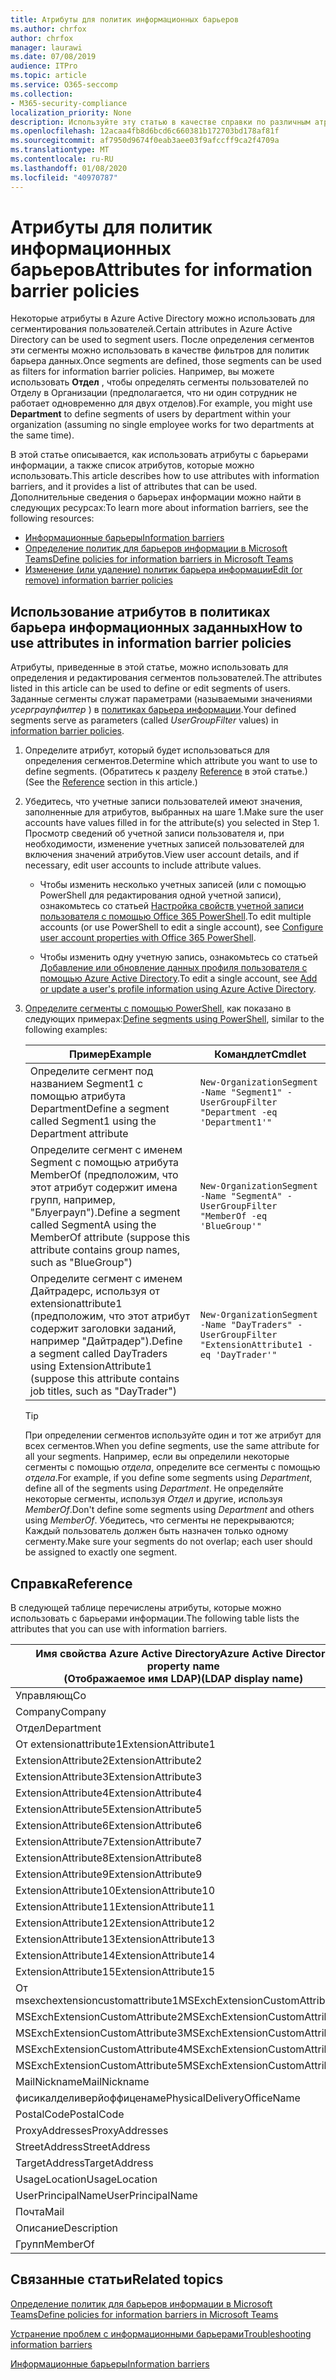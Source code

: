 ```yaml
---
title: Атрибуты для политик информационных барьеров
ms.author: chrfox
author: chrfox
manager: laurawi
ms.date: 07/08/2019
audience: ITPro
ms.topic: article
ms.service: O365-seccomp
ms.collection:
- M365-security-compliance
localization_priority: None
description: Используйте эту статью в качестве справки по различным атрибутам, которые можно использовать в политиках барьера информации.
ms.openlocfilehash: 12acaa4fb8d6bcd6c660381b172703bd178af81f
ms.sourcegitcommit: af7950d9674f0eab3aee03f9afccff9ca2f4709a
ms.translationtype: MT
ms.contentlocale: ru-RU
ms.lasthandoff: 01/08/2020
ms.locfileid: "40970787"
---
```

# <a name="attributes-for-information-barrier-policies"></a><span data-ttu-id="21756-103">Атрибуты для политик информационных барьеров</span><span class="sxs-lookup"><span data-stu-id="21756-103">Attributes for information barrier policies</span></span>

<span data-ttu-id="21756-104">Некоторые атрибуты в Azure Active Directory можно использовать для сегментирования пользователей.</span><span class="sxs-lookup"><span data-stu-id="21756-104">Certain attributes in Azure Active Directory can be used to segment users.</span></span> <span data-ttu-id="21756-105">После определения сегментов эти сегменты можно использовать в качестве фильтров для политик барьера данных.</span><span class="sxs-lookup"><span data-stu-id="21756-105">Once segments are defined, those segments can be used as filters for information barrier policies.</span></span> <span data-ttu-id="21756-106">Например, вы можете использовать **Отдел** , чтобы определять сегменты пользователей по Отделу в Организации (предполагается, что ни один сотрудник не работает одновременно для двух отделов).</span><span class="sxs-lookup"><span data-stu-id="21756-106">For example, you might use **Department** to define segments of users by department within your organization (assuming no single employee works for two departments at the same time).</span></span> 

<span data-ttu-id="21756-107">В этой статье описывается, как использовать атрибуты с барьерами информации, а также список атрибутов, которые можно использовать.</span><span class="sxs-lookup"><span data-stu-id="21756-107">This article describes how to use attributes with information barriers, and it provides a list of attributes that can be used.</span></span> <span data-ttu-id="21756-108">Дополнительные сведения о барьерах информации можно найти в следующих ресурсах:</span><span class="sxs-lookup"><span data-stu-id="21756-108">To learn more about information barriers, see the following resources:</span></span>
- [<span data-ttu-id="21756-109">Информационные барьеры</span><span class="sxs-lookup"><span data-stu-id="21756-109">Information barriers</span></span>](information-barriers.md)
- [<span data-ttu-id="21756-110">Определение политик для барьеров информации в Microsoft Teams</span><span class="sxs-lookup"><span data-stu-id="21756-110">Define policies for information barriers in Microsoft Teams</span></span>](information-barriers-policies.md)
- [<span data-ttu-id="21756-111">Изменение (или удаление) политик барьера информации</span><span class="sxs-lookup"><span data-stu-id="21756-111">Edit (or remove) information barrier policies</span></span>](information-barriers-edit-segments-policies.md)

## <a name="how-to-use-attributes-in-information-barrier-policies"></a><span data-ttu-id="21756-112">Использование атрибутов в политиках барьера информационных заданных</span><span class="sxs-lookup"><span data-stu-id="21756-112">How to use attributes in information barrier policies</span></span>

<span data-ttu-id="21756-113">Атрибуты, приведенные в этой статье, можно использовать для определения и редактирования сегментов пользователей.</span><span class="sxs-lookup"><span data-stu-id="21756-113">The attributes listed in this article can be used to define or edit segments of users.</span></span> <span data-ttu-id="21756-114">Заданные сегменты служат параметрами (называемыми значениями *усерграупфилтер* ) в [политиках барьера информации](information-barriers-policies.md).</span><span class="sxs-lookup"><span data-stu-id="21756-114">Your defined segments serve as parameters (called *UserGroupFilter* values) in [information barrier policies](information-barriers-policies.md).</span></span>

1. <span data-ttu-id="21756-115">Определите атрибут, который будет использоваться для определения сегментов.</span><span class="sxs-lookup"><span data-stu-id="21756-115">Determine which attribute you want to use to define segments.</span></span> <span data-ttu-id="21756-116">(Обратитесь к разделу [Reference](#reference) в этой статье.)</span><span class="sxs-lookup"><span data-stu-id="21756-116">(See the [Reference](#reference) section in this article.)</span></span>

2. <span data-ttu-id="21756-117">Убедитесь, что учетные записи пользователей имеют значения, заполненные для атрибутов, выбранных на шаге 1.</span><span class="sxs-lookup"><span data-stu-id="21756-117">Make sure the user accounts have values filled in for the attribute(s) you selected in Step 1.</span></span> <span data-ttu-id="21756-118">Просмотр сведений об учетной записи пользователя и, при необходимости, изменение учетных записей пользователей для включения значений атрибутов.</span><span class="sxs-lookup"><span data-stu-id="21756-118">View user account details, and if necessary, edit user accounts to include attribute values.</span></span> 

    - <span data-ttu-id="21756-119">Чтобы изменить несколько учетных записей (или с помощью PowerShell для редактирования одной учетной записи), ознакомьтесь со статьей [Настройка свойств учетной записи пользователя с помощью Office 365 PowerShell](https://docs.microsoft.com/office365/enterprise/powershell/configure-user-account-properties-with-office-365-powershell).</span><span class="sxs-lookup"><span data-stu-id="21756-119">To edit multiple accounts (or use PowerShell to edit a single account), see [Configure user account properties with Office 365 PowerShell](https://docs.microsoft.com/office365/enterprise/powershell/configure-user-account-properties-with-office-365-powershell).</span></span>

    - <span data-ttu-id="21756-120">Чтобы изменить одну учетную запись, ознакомьтесь со статьей [Добавление или обновление данных профиля пользователя с помощью Azure Active Directory](https://docs.microsoft.com/azure/active-directory/fundamentals/active-directory-users-profile-azure-portal).</span><span class="sxs-lookup"><span data-stu-id="21756-120">To edit a single account, see [Add or update a user's profile information using Azure Active Directory](https://docs.microsoft.com/azure/active-directory/fundamentals/active-directory-users-profile-azure-portal).</span></span>

3. <span data-ttu-id="21756-121">[Определите сегменты с помощью PowerShell](information-barriers-policies.md#define-segments-using-powershell), как показано в следующих примерах:</span><span class="sxs-lookup"><span data-stu-id="21756-121">[Define segments using PowerShell](information-barriers-policies.md#define-segments-using-powershell), similar to the following examples:</span></span>

    |<span data-ttu-id="21756-122">Пример</span><span class="sxs-lookup"><span data-stu-id="21756-122">Example</span></span>  |<span data-ttu-id="21756-123">Командлет</span><span class="sxs-lookup"><span data-stu-id="21756-123">Cmdlet</span></span>  |
    |---------|---------|
    |<span data-ttu-id="21756-124">Определите сегмент под названием Segment1 с помощью атрибута Department</span><span class="sxs-lookup"><span data-stu-id="21756-124">Define a segment called Segment1 using the Department attribute</span></span>     | `New-OrganizationSegment -Name "Segment1" -UserGroupFilter "Department -eq 'Department1'"`        |
    |<span data-ttu-id="21756-125">Определите сегмент с именем Segment с помощью атрибута MemberOf (предположим, что этот атрибут содержит имена групп, например, "Блуеграуп").</span><span class="sxs-lookup"><span data-stu-id="21756-125">Define a segment called SegmentA using the MemberOf attribute (suppose this attribute contains group names, such as "BlueGroup")</span></span>     | `New-OrganizationSegment -Name "SegmentA" -UserGroupFilter "MemberOf -eq 'BlueGroup'"`        |
    |<span data-ttu-id="21756-126">Определите сегмент с именем Дайтрадерс, используя от extensionattribute1 (предположим, что этот атрибут содержит заголовки заданий, например "Дайтрадер").</span><span class="sxs-lookup"><span data-stu-id="21756-126">Define a segment called DayTraders using ExtensionAttribute1 (suppose this attribute contains job titles, such as "DayTrader")</span></span>|`New-OrganizationSegment -Name "DayTraders" -UserGroupFilter "ExtensionAttribute1 -eq 'DayTrader'"` |

    > [!TIP]
    > <span data-ttu-id="21756-127">При определении сегментов используйте один и тот же атрибут для всех сегментов.</span><span class="sxs-lookup"><span data-stu-id="21756-127">When you define segments, use the same attribute for all your segments.</span></span> <span data-ttu-id="21756-128">Например, если вы определили некоторые сегменты с помощью *отдела*, определите все сегменты с помощью *отдела*.</span><span class="sxs-lookup"><span data-stu-id="21756-128">For example, if you define some segments using *Department*, define all of the segments using *Department*.</span></span> <span data-ttu-id="21756-129">Не определяйте некоторые сегменты, используя *Отдел* и другие, используя *MemberOf*.</span><span class="sxs-lookup"><span data-stu-id="21756-129">Don't define some segments using *Department* and others using *MemberOf*.</span></span> <span data-ttu-id="21756-130">Убедитесь, что сегменты не перекрываются; Каждый пользователь должен быть назначен только одному сегменту.</span><span class="sxs-lookup"><span data-stu-id="21756-130">Make sure your segments do not overlap; each user should be assigned to exactly one segment.</span></span> 

## <a name="reference"></a><span data-ttu-id="21756-131">Справка</span><span class="sxs-lookup"><span data-stu-id="21756-131">Reference</span></span>

<span data-ttu-id="21756-132">В следующей таблице перечислены атрибуты, которые можно использовать с барьерами информации.</span><span class="sxs-lookup"><span data-stu-id="21756-132">The following table lists the attributes that you can use with information barriers.</span></span>

|<span data-ttu-id="21756-133">Имя свойства Azure Active Directory</span><span class="sxs-lookup"><span data-stu-id="21756-133">Azure Active Directory property name</span></span><br/><span data-ttu-id="21756-134">(Отображаемое имя LDAP)</span><span class="sxs-lookup"><span data-stu-id="21756-134">(LDAP display name)</span></span>  |<span data-ttu-id="21756-135">Имя свойства Exchange</span><span class="sxs-lookup"><span data-stu-id="21756-135">Exchange property name</span></span>  |
|---------|---------|
|<span data-ttu-id="21756-136">Управляющ</span><span class="sxs-lookup"><span data-stu-id="21756-136">Co</span></span>       | <span data-ttu-id="21756-137">Управляющ</span><span class="sxs-lookup"><span data-stu-id="21756-137">Co</span></span>        |
|<span data-ttu-id="21756-138">Company</span><span class="sxs-lookup"><span data-stu-id="21756-138">Company</span></span>     |<span data-ttu-id="21756-139">Company</span><span class="sxs-lookup"><span data-stu-id="21756-139">Company</span></span>         |
|<span data-ttu-id="21756-140">Отдел</span><span class="sxs-lookup"><span data-stu-id="21756-140">Department</span></span>     |<span data-ttu-id="21756-141">Отдел</span><span class="sxs-lookup"><span data-stu-id="21756-141">Department</span></span>         |
|<span data-ttu-id="21756-142">От extensionattribute1</span><span class="sxs-lookup"><span data-stu-id="21756-142">ExtensionAttribute1</span></span> |<span data-ttu-id="21756-143">CustomAttribute1</span><span class="sxs-lookup"><span data-stu-id="21756-143">CustomAttribute1</span></span>  |
|<span data-ttu-id="21756-144">ExtensionAttribute2</span><span class="sxs-lookup"><span data-stu-id="21756-144">ExtensionAttribute2</span></span> |<span data-ttu-id="21756-145">CustomAttribute2</span><span class="sxs-lookup"><span data-stu-id="21756-145">CustomAttribute2</span></span>  |
|<span data-ttu-id="21756-146">ExtensionAttribute3</span><span class="sxs-lookup"><span data-stu-id="21756-146">ExtensionAttribute3</span></span> |<span data-ttu-id="21756-147">CustomAttribute3</span><span class="sxs-lookup"><span data-stu-id="21756-147">CustomAttribute3</span></span>  |
|<span data-ttu-id="21756-148">ExtensionAttribute4</span><span class="sxs-lookup"><span data-stu-id="21756-148">ExtensionAttribute4</span></span> |<span data-ttu-id="21756-149">CustomAttribute4</span><span class="sxs-lookup"><span data-stu-id="21756-149">CustomAttribute4</span></span>  |
|<span data-ttu-id="21756-150">ExtensionAttribute5</span><span class="sxs-lookup"><span data-stu-id="21756-150">ExtensionAttribute5</span></span> |<span data-ttu-id="21756-151">CustomAttribute5</span><span class="sxs-lookup"><span data-stu-id="21756-151">CustomAttribute5</span></span>  |
|<span data-ttu-id="21756-152">ExtensionAttribute6</span><span class="sxs-lookup"><span data-stu-id="21756-152">ExtensionAttribute6</span></span> |<span data-ttu-id="21756-153">CustomAttribute6</span><span class="sxs-lookup"><span data-stu-id="21756-153">CustomAttribute6</span></span>  |
|<span data-ttu-id="21756-154">ExtensionAttribute7</span><span class="sxs-lookup"><span data-stu-id="21756-154">ExtensionAttribute7</span></span> |<span data-ttu-id="21756-155">CustomAttribute7</span><span class="sxs-lookup"><span data-stu-id="21756-155">CustomAttribute7</span></span>  |
|<span data-ttu-id="21756-156">ExtensionAttribute8</span><span class="sxs-lookup"><span data-stu-id="21756-156">ExtensionAttribute8</span></span> |<span data-ttu-id="21756-157">CustomAttribute8</span><span class="sxs-lookup"><span data-stu-id="21756-157">CustomAttribute8</span></span>  |
|<span data-ttu-id="21756-158">ExtensionAttribute9</span><span class="sxs-lookup"><span data-stu-id="21756-158">ExtensionAttribute9</span></span> |<span data-ttu-id="21756-159">CustomAttribute9</span><span class="sxs-lookup"><span data-stu-id="21756-159">CustomAttribute9</span></span>  |
|<span data-ttu-id="21756-160">ExtensionAttribute10</span><span class="sxs-lookup"><span data-stu-id="21756-160">ExtensionAttribute10</span></span> |<span data-ttu-id="21756-161">CustomAttribute10</span><span class="sxs-lookup"><span data-stu-id="21756-161">CustomAttribute10</span></span>  |
|<span data-ttu-id="21756-162">ExtensionAttribute11</span><span class="sxs-lookup"><span data-stu-id="21756-162">ExtensionAttribute11</span></span> |<span data-ttu-id="21756-163">CustomAttribute11</span><span class="sxs-lookup"><span data-stu-id="21756-163">CustomAttribute11</span></span>  |
|<span data-ttu-id="21756-164">ExtensionAttribute12</span><span class="sxs-lookup"><span data-stu-id="21756-164">ExtensionAttribute12</span></span> |<span data-ttu-id="21756-165">CustomAttribute12</span><span class="sxs-lookup"><span data-stu-id="21756-165">CustomAttribute12</span></span>  |
|<span data-ttu-id="21756-166">ExtensionAttribute13</span><span class="sxs-lookup"><span data-stu-id="21756-166">ExtensionAttribute13</span></span> |<span data-ttu-id="21756-167">CustomAttribute13</span><span class="sxs-lookup"><span data-stu-id="21756-167">CustomAttribute13</span></span>  |
|<span data-ttu-id="21756-168">ExtensionAttribute14</span><span class="sxs-lookup"><span data-stu-id="21756-168">ExtensionAttribute14</span></span> |<span data-ttu-id="21756-169">CustomAttribute14</span><span class="sxs-lookup"><span data-stu-id="21756-169">CustomAttribute14</span></span>  |
|<span data-ttu-id="21756-170">ExtensionAttribute15</span><span class="sxs-lookup"><span data-stu-id="21756-170">ExtensionAttribute15</span></span> |<span data-ttu-id="21756-171">CustomAttribute15</span><span class="sxs-lookup"><span data-stu-id="21756-171">CustomAttribute15</span></span>  |
|<span data-ttu-id="21756-172">От msexchextensioncustomattribute1</span><span class="sxs-lookup"><span data-stu-id="21756-172">MSExchExtensionCustomAttribute1</span></span> |<span data-ttu-id="21756-173">ExtensionCustomAttribute1</span><span class="sxs-lookup"><span data-stu-id="21756-173">ExtensionCustomAttribute1</span></span> |
|<span data-ttu-id="21756-174">MSExchExtensionCustomAttribute2</span><span class="sxs-lookup"><span data-stu-id="21756-174">MSExchExtensionCustomAttribute2</span></span> |<span data-ttu-id="21756-175">ExtensionCustomAttribute2</span><span class="sxs-lookup"><span data-stu-id="21756-175">ExtensionCustomAttribute2</span></span> |
|<span data-ttu-id="21756-176">MSExchExtensionCustomAttribute3</span><span class="sxs-lookup"><span data-stu-id="21756-176">MSExchExtensionCustomAttribute3</span></span> |<span data-ttu-id="21756-177">ExtensionCustomAttribute3</span><span class="sxs-lookup"><span data-stu-id="21756-177">ExtensionCustomAttribute3</span></span> |
|<span data-ttu-id="21756-178">MSExchExtensionCustomAttribute4</span><span class="sxs-lookup"><span data-stu-id="21756-178">MSExchExtensionCustomAttribute4</span></span> |<span data-ttu-id="21756-179">ExtensionCustomAttribute4</span><span class="sxs-lookup"><span data-stu-id="21756-179">ExtensionCustomAttribute4</span></span> |
|<span data-ttu-id="21756-180">MSExchExtensionCustomAttribute5</span><span class="sxs-lookup"><span data-stu-id="21756-180">MSExchExtensionCustomAttribute5</span></span> |<span data-ttu-id="21756-181">ExtensionCustomAttribute5</span><span class="sxs-lookup"><span data-stu-id="21756-181">ExtensionCustomAttribute5</span></span> |
|<span data-ttu-id="21756-182">MailNickname</span><span class="sxs-lookup"><span data-stu-id="21756-182">MailNickname</span></span> |<span data-ttu-id="21756-183">Псевдоним</span><span class="sxs-lookup"><span data-stu-id="21756-183">Alias</span></span> |
|<span data-ttu-id="21756-184">фисикалделиверйоффиценаме</span><span class="sxs-lookup"><span data-stu-id="21756-184">PhysicalDeliveryOfficeName</span></span> |<span data-ttu-id="21756-185">Office</span><span class="sxs-lookup"><span data-stu-id="21756-185">Office</span></span> |
|<span data-ttu-id="21756-186">PostalCode</span><span class="sxs-lookup"><span data-stu-id="21756-186">PostalCode</span></span> |<span data-ttu-id="21756-187">PostalCode</span><span class="sxs-lookup"><span data-stu-id="21756-187">PostalCode</span></span> |
|<span data-ttu-id="21756-188">ProxyAddresses</span><span class="sxs-lookup"><span data-stu-id="21756-188">ProxyAddresses</span></span> |<span data-ttu-id="21756-189">EmailAddresses</span><span class="sxs-lookup"><span data-stu-id="21756-189">EmailAddresses</span></span> |
|<span data-ttu-id="21756-190">StreetAddress</span><span class="sxs-lookup"><span data-stu-id="21756-190">StreetAddress</span></span> |<span data-ttu-id="21756-191">StreetAddress</span><span class="sxs-lookup"><span data-stu-id="21756-191">StreetAddress</span></span> |
|<span data-ttu-id="21756-192">TargetAddress</span><span class="sxs-lookup"><span data-stu-id="21756-192">TargetAddress</span></span> |<span data-ttu-id="21756-193">ExternalEmailAddress</span><span class="sxs-lookup"><span data-stu-id="21756-193">ExternalEmailAddress</span></span> |
|<span data-ttu-id="21756-194">UsageLocation</span><span class="sxs-lookup"><span data-stu-id="21756-194">UsageLocation</span></span> |<span data-ttu-id="21756-195">UsageLocation</span><span class="sxs-lookup"><span data-stu-id="21756-195">UsageLocation</span></span> |
|<span data-ttu-id="21756-196">UserPrincipalName</span><span class="sxs-lookup"><span data-stu-id="21756-196">UserPrincipalName</span></span>  |<span data-ttu-id="21756-197">UserPrincipalName</span><span class="sxs-lookup"><span data-stu-id="21756-197">UserPrincipalName</span></span>  |
|<span data-ttu-id="21756-198">Почта</span><span class="sxs-lookup"><span data-stu-id="21756-198">Mail</span></span>   |<span data-ttu-id="21756-199">WindowsEmailAddress</span><span class="sxs-lookup"><span data-stu-id="21756-199">WindowsEmailAddress</span></span>    |
|<span data-ttu-id="21756-200">Описание</span><span class="sxs-lookup"><span data-stu-id="21756-200">Description</span></span>    |<span data-ttu-id="21756-201">Описание</span><span class="sxs-lookup"><span data-stu-id="21756-201">Description</span></span>    |
|<span data-ttu-id="21756-202">Групп</span><span class="sxs-lookup"><span data-stu-id="21756-202">MemberOf</span></span>   |<span data-ttu-id="21756-203">мемберофграуп</span><span class="sxs-lookup"><span data-stu-id="21756-203">MemberOfGroup</span></span>  |

## <a name="related-topics"></a><span data-ttu-id="21756-204">Связанные статьи</span><span class="sxs-lookup"><span data-stu-id="21756-204">Related topics</span></span>

[<span data-ttu-id="21756-205">Определение политик для барьеров информации в Microsoft Teams</span><span class="sxs-lookup"><span data-stu-id="21756-205">Define policies for information barriers in Microsoft Teams</span></span>](information-barriers-policies.md)

[<span data-ttu-id="21756-206">Устранение проблем с информационными барьерами</span><span class="sxs-lookup"><span data-stu-id="21756-206">Troubleshooting information barriers</span></span>](information-barriers-troubleshooting.md)

[<span data-ttu-id="21756-207">Информационные барьеры</span><span class="sxs-lookup"><span data-stu-id="21756-207">Information barriers</span></span>](information-barriers.md)



